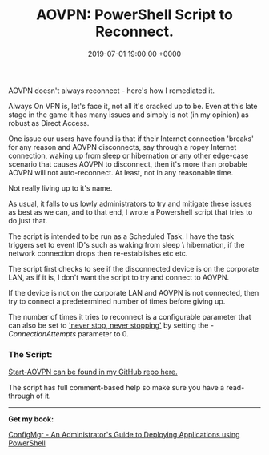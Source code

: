 ﻿---
layout: post
title:  "AOVPN: PowerShell Script to Reconnect."
date:   2019-07-01 19:00:00 +0000
categories: AOVPN
tags: [aovpn, always-on-vpn, powershell]
---

AOVPN doesn't always reconnect - here's how I remediated it.

Always On VPN is, let's face it, not all it's cracked up to be.  Even at this late stage in the game it has many issues and simply is not (in my opinion) as robust as Direct Access.

One issue our users have found is that if their Internet connection 'breaks' for any reason and AOVPN disconnects, say through a ropey Internet connection, waking up from sleep or hibernation or any other edge-case scenario that causes AOVPN to disconnect, then it's more than probable AOVPN will not auto-reconnect.  At least, not in any reasonable time.

Not really living up to it's name.

As usual, it falls to us lowly administrators to try and mitigate these issues as best as we can, and to that end, I wrote a Powershell script that tries to do just that.

The script is intended to be run as a Scheduled Task.  I have the task triggers set to event ID's such as waking from sleep \ hibernation, if the network connection drops then re-establishes etc etc. 

The script first checks to see if the disconnected device is on the corporate LAN, as if it is, I don't want the script to try and connect to AOVPN.

If the device is not on the corporate LAN and AOVPN is not connected, then try to connect a predetermined number of times before giving up.

The number of times it tries to reconnect is a configurable parameter that can also be set to ['never stop, never stopping'](https://en.wikipedia.org/wiki/Popstar:_Never_Stop_Never_Stopping) by  setting the *-ConnectionAttempts* parameter to 0.


### The Script:
[Start-AOVPN can be found in my GitHub repo here.](https://github.com/ozthe2/AOVPN/blob/master/Start-AOVPN)

The script has full comment-based help so make sure you have a read-through of it.



---

**Get my book:**

[ConfigMgr - An Administrator's Guide to Deploying Applications using PowerShell](https://leanpub.com/configmgr-DeployUsingPS)